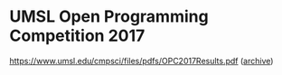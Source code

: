 # UMSL Open Programming Competition 2017

https://www.umsl.edu/cmpsci/files/pdfs/OPC2017Results.pdf ([archive](https://web.archive.org/web/20210128115933/https://www.umsl.edu/cmpsci/files/pdfs/OPC2017Results.pdf))
